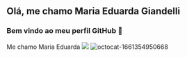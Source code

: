 ## Olá, me chamo Maria Eduarda Giandelli 
### Bem vindo ao meu perfil GitHub 👋

Me chamo Maria Eduarda 
<a href="https://instagram.com/mariaeduarda_g_" target="_blank"><img src="https://img.shields.io/badge/-Instagram-%23E4405F?style=for-the-badge&logo=instagram&logoColor=white" target="_blank"></a>
![octocat-1661354950668](https://user-images.githubusercontent.com/108745266/186459939-ad568e52-27a4-4fd0-ab70-be3d490cfd64.png)
